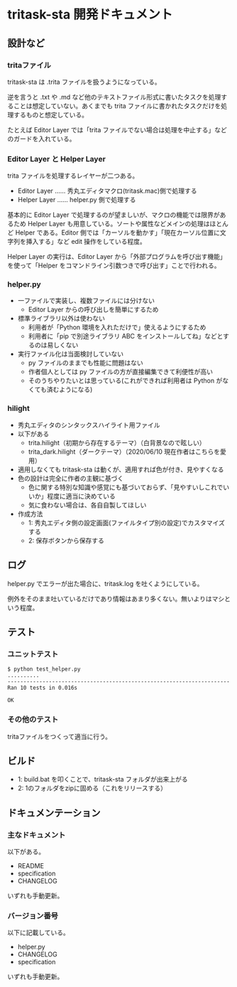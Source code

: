 # tritask-sta 開発ドキュメント

## 設計など

### tritaファイル
tritask-sta は .trita ファイルを扱うようになっている。

逆を言うと .txt や .md など他のテキストファイル形式に書いたタスクを処理することは想定していない。あくまでも trita ファイルに書かれたタスクだけを処理するものと想定している。

たとえば Editor Layer では「trita ファイルでない場合は処理を中止する」などのガードを入れている。

### Editor Layer と Helper Layer
trita ファイルを処理するレイヤーが二つある。

- Editor Layer …… 秀丸エディタマクロ(tritask.mac)側で処理する
- Helper Layer …… helper.py 側で処理する

基本的に Editor Layer で処理するのが望ましいが、マクロの機能では限界があるため Helper Layer も用意している。ソートや属性などメインの処理はほとんど Helper である。Editor 側では「カーソルを動かす」「現在カーソル位置に文字列を挿入する」など edit 操作をしている程度。

Helper Layer の実行は、Editor Layer から「外部プログラムを呼び出す機能」を使って「Helper をコマンドライン引数つきで呼び出す」ことで行われる。

### helper.py
- 一ファイルで実装し、複数ファイルには分けない
  - Editor Layer からの呼び出しを簡単にするため
- 標準ライブラリ以外は使わない
  - 利用者が「Python 環境を入れただけで」使えるようにするため
  - 利用者に「pip で別途ライブラリ ABC をインストールしてね」などとするのは易しくない
- 実行ファイル化は当面検討していない
  - py ファイルのままでも性能に問題はない
  - 作者個人としては py ファイルの方が直接編集できて利便性が高い
  - そのうちやりたいとは思っている(これができれば利用者は Python がなくても済むようになる)

### hilight
- 秀丸エディタのシンタックスハイライト用ファイル
- 以下がある
  - trita.hilight（初期から存在するテーマ）（白背景なので眩しい）
  - trita_dark.hilight（ダークテーマ）（2020/06/10 現在作者はこちらを愛用）
- 適用しなくても tritask-sta は動くが、適用すれば色が付き、見やすくなる
- 色の設計は完全に作者の主観に基づく
  - 色に関する特別な知識や感覚にも基づいておらず、「見やすいしこれでいいか」程度に適当に決めている
  - 気に食わない場合は、各自自製してほしい
- 作成方法
  - 1: 秀丸エディタ側の設定画面(ファイルタイプ別の設定)でカスタマイズする
  - 2: 保存ボタンから保存する

## ログ
helper.py でエラーが出た場合に、tritask.log を吐くようにしている。

例外をそのまま吐いているだけであり情報はあまり多くない。無いよりはマシという程度。

## テスト

### ユニットテスト

```terminal
$ python test_helper.py
..........
----------------------------------------------------------------------
Ran 10 tests in 0.016s

OK
```

### その他のテスト
tritaファイルをつくって適当に行う。

## ビルド
- 1: build.bat を叩くことで、tritask-sta フォルダが出来上がる
- 2: 1のフォルダをzipに固める（これをリリースする）

## ドキュメンテーション

### 主なドキュメント
以下がある。

- README
- specification
- CHANGELOG

いずれも手動更新。

### バージョン番号
以下に記載している。

- helper.py
- CHANGELOG
- specification

いずれも手動更新。
